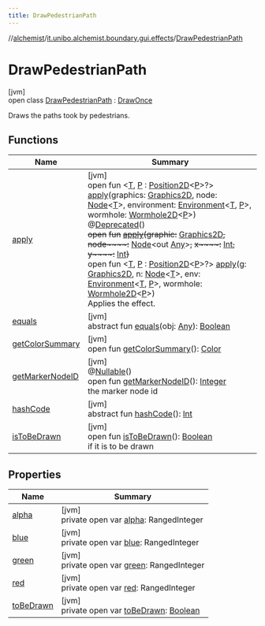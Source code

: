 ```yaml
---
title: DrawPedestrianPath
---
```

//[alchemist](../../../index.html)/[it.unibo.alchemist.boundary.gui.effects](../index.html)/[DrawPedestrianPath](index.html)



# DrawPedestrianPath



[jvm]\
open class [DrawPedestrianPath](index.html) : [DrawOnce](../-draw-once/index.html)

Draws the paths took by pedestrians.



## Functions


| Name | Summary |
|---|---|
| [apply](../-draw-once/apply.html) | [jvm]<br>open fun <[T](../-draw-once/apply.html), [P](../-draw-once/apply.html) : [Position2D](../../it.unibo.alchemist.model.interfaces/-position2-d/index.html)<[P](../../it.unibo.alchemist.boundary.wormhole.implementation/-wormhole-swing/index.html)>?> [apply](../-draw-once/apply.html)(graphics: [Graphics2D](https://docs.oracle.com/javase/8/docs/api/java/awt/Graphics2D.html), node: [Node](../../it.unibo.alchemist.model.interfaces/-node/index.html)<[T](../-function-drawer/draw-function.html)>, environment: [Environment](../../it.unibo.alchemist.model.interfaces/-environment/index.html)<[T](../-function-drawer/draw-function.html), [P](../../it.unibo.alchemist.boundary.wormhole.implementation/-wormhole-swing/index.html)>, wormhole: [Wormhole2D](../../it.unibo.alchemist.boundary.wormhole.interfaces/-wormhole2-d/index.html)<[P](../../it.unibo.alchemist.boundary.wormhole.implementation/-wormhole-swing/index.html)>)<br>@[Deprecated](https://docs.oracle.com/javase/8/docs/api/java/lang/Deprecated.html)()<br>~~open~~ ~~fun~~ [~~apply~~](../-effect/apply.html)~~(~~~~graphic~~~~:~~ [Graphics2D](https://docs.oracle.com/javase/8/docs/api/java/awt/Graphics2D.html)~~,~~ ~~node~~~~:~~ [Node](../../it.unibo.alchemist.model.interfaces/-node/index.html)<out [Any](https://kotlinlang.org/api/latest/jvm/stdlib/kotlin/-any/index.html)>~~,~~ ~~x~~~~:~~ [Int](https://kotlinlang.org/api/latest/jvm/stdlib/kotlin/-int/index.html)~~,~~ ~~y~~~~:~~ [Int](https://kotlinlang.org/api/latest/jvm/stdlib/kotlin/-int/index.html)~~)~~<br>open fun <[T](../-effect/apply.html), [P](../-effect/apply.html) : [Position2D](../../it.unibo.alchemist.model.interfaces/-position2-d/index.html)<[P](../../it.unibo.alchemist.boundary.wormhole.implementation/-wormhole-swing/index.html)>?> [apply](../-effect/apply.html)(g: [Graphics2D](https://docs.oracle.com/javase/8/docs/api/java/awt/Graphics2D.html), n: [Node](../../it.unibo.alchemist.model.interfaces/-node/index.html)<[T](../-function-drawer/draw-function.html)>, env: [Environment](../../it.unibo.alchemist.model.interfaces/-environment/index.html)<[T](../-function-drawer/draw-function.html), [P](../../it.unibo.alchemist.boundary.wormhole.implementation/-wormhole-swing/index.html)>, wormhole: [Wormhole2D](../../it.unibo.alchemist.boundary.wormhole.interfaces/-wormhole2-d/index.html)<[P](../../it.unibo.alchemist.boundary.wormhole.implementation/-wormhole-swing/index.html)>)<br>Applies the effect. |
| [equals](../-effect/equals.html) | [jvm]<br>abstract fun [equals](../-effect/equals.html)(obj: [Any](https://kotlinlang.org/api/latest/jvm/stdlib/kotlin/-any/index.html)): [Boolean](https://kotlinlang.org/api/latest/jvm/stdlib/kotlin/-boolean/index.html) |
| [getColorSummary](get-color-summary.html) | [jvm]<br>open fun [getColorSummary](get-color-summary.html)(): [Color](https://docs.oracle.com/javase/8/docs/api/java/awt/Color.html) |
| [getMarkerNodeID](../-draw-bidimensional-gaussian-layers-gradient/index.html#470324422%2FFunctions%2F-134779887) | [jvm]<br>@[Nullable](https://docs.oracle.com/javase/8/docs/api/javax/annotation/Nullable.html)()<br>open fun [getMarkerNodeID](../-draw-bidimensional-gaussian-layers-gradient/index.html#470324422%2FFunctions%2F-134779887)(): [Integer](https://docs.oracle.com/javase/8/docs/api/java/lang/Integer.html)<br>the marker node id |
| [hashCode](../-effect/hash-code.html) | [jvm]<br>abstract fun [hashCode](../-effect/hash-code.html)(): [Int](https://kotlinlang.org/api/latest/jvm/stdlib/kotlin/-int/index.html) |
| [isToBeDrawn](is-to-be-drawn.html) | [jvm]<br>open fun [isToBeDrawn](is-to-be-drawn.html)(): [Boolean](https://kotlinlang.org/api/latest/jvm/stdlib/kotlin/-boolean/index.html)<br>if it is to be drawn |


## Properties


| Name | Summary |
|---|---|
| [alpha](alpha.html) | [jvm]<br>private open var [alpha](alpha.html): RangedInteger |
| [blue](blue.html) | [jvm]<br>private open var [blue](blue.html): RangedInteger |
| [green](green.html) | [jvm]<br>private open var [green](green.html): RangedInteger |
| [red](red.html) | [jvm]<br>private open var [red](red.html): RangedInteger |
| [toBeDrawn](to-be-drawn.html) | [jvm]<br>private open var [toBeDrawn](to-be-drawn.html): [Boolean](https://kotlinlang.org/api/latest/jvm/stdlib/kotlin/-boolean/index.html) |

